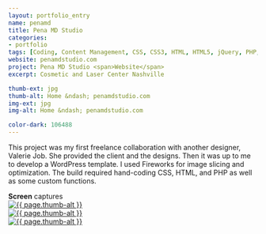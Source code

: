 ```yaml
---
layout: portfolio_entry
name: penamd
title: Pena MD Studio
categories:
- portfolio
tags: [Coding, Content Management, CSS, CSS3, HTML, HTML5, jQuery, PHP, Wordpress]
website: penamdstudio.com
project: Pena MD Studio <span>Website</span>
excerpt: Cosmetic and Laser Center Nashville

thumb-ext: jpg
thumb-alt: Home &ndash; penamdstudio.com
img-ext: jpg
img-alt: Home &ndash; penamdstudio.com

color-dark: 106488
---
```

This project was my first freelance collaboration with another designer, Valerie Job. She provided the client and the designs. Then it was up to me to develop a WordPress template. I used Fireworks for image slicing and optimization. The build required hand-coding CSS, HTML, and PHP as well as some custom functions.

<section class="cf">
  <span class="section-title"><b>Screen</b> captures</span>
  <div class="grid grid--guttersLarge grid-wrap thumb-grid">
    <div class="thumb grid-cell show-me animated">
      <a href="#" class="fluidbox">
        <img src="/img/portfolio/{{ page.name }}/{{ page.name }}-01.{{ page.img-ext }}" alt="{{ page.thumb-alt }}" class="img-responsive">
      </a>
    </div>
    <div class="thumb grid-cell show-me animated">
      <a href="#" class="fluidbox">
        <img src="/img/portfolio/{{ page.name }}/{{ page.name }}-02.{{ page.img-ext }}" alt="{{ page.thumb-alt }}" class="img-responsive">
      </a>
    </div>
    <div class="thumb grid-cell show-me animated">
      <a href="#" class="fluidbox">
        <img src="/img/portfolio/{{ page.name }}/{{ page.name }}-03.{{ page.img-ext }}" alt="{{ page.thumb-alt }}" class="img-responsive">
      </a>
    </div>
  </div>
</section>
